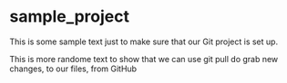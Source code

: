 # sample_project

This is some sample text just to make sure that our Git project is set up.

This is more randome text to show that we can use git pull do grab new changes, to our files, from GitHub
